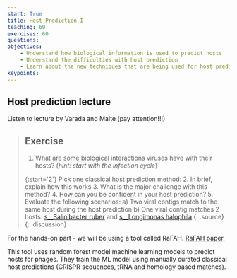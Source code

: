 ```yaml
---
start: True
title: Host Prediction I
teaching: 60
exercises: 60
questions: 
objectives:
    - Understand how biological information is used to predict hosts
    - Understand the difficulties with host prediction
    - Learn about the new techniques that are being used for host prediction
keypoints:
---
```


## Host prediction lecture

Listen to lecture by Varada and Malte (pay attention!!!)

> ## Exercise
> 1. What are some biological interactions viruses have with their hosts? (*hint: start with the infection cycle*)
>
> {:start='2'}
> Pick one classical host prediction method:
> 2. In brief, explain how this works
> 3. What is the major challenge with this method?
> 4. How can you be confident in your host prediction?
> 5. Evaluate the following scenarios:
>    a) Two viral contigs match to the same host during the host prediction
>    b) One viral contig matches 2 hosts: [s__Salinibacter ruber](https://gtdb.ecogenomic.org/tree?r=s__Salinibacter%20ruber) and [s__Longimonas halophila](https://gtdb.ecogenomic.org/tree?r=s__Longimonas%20halophila) 
> {: .source}
{: .discussion}

For the hands-on part - we will be using a tool called RaFAH.  [RaFAH paper](https://www.sciencedirect.com/science/article/pii/S2666389921001008?via%3Dihub).  

This tool uses random forest model machine learning models to predict hosts for phages. They train the ML model using manually curated classical host predictions (CRISPR sequences, tRNA and homology based matches). 

